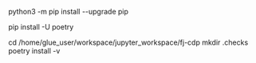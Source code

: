 
python3 -m pip install --upgrade pip

pip install -U poetry

cd /home/glue_user/workspace/jupyter_workspace/fj-cdp
mkdir .checks
poetry install -v